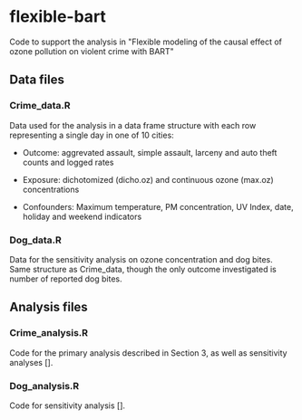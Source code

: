# flexible-bart
Code to support the analysis in "Flexible modeling of the causal effect of ozone pollution on violent crime with BART"

## Data files

### Crime_data.R

Data used for the analysis in a data frame structure with each row representing a single day in one of 10 cities:

- Outcome: aggrevated assault, simple assault, larceny and auto theft counts and logged rates

- Exposure: dichotomized (dicho.oz) and continuous ozone (max.oz) concentrations 

- Confounders: Maximum temperature, PM concentration, UV Index, date, holiday and weekend indicators

### Dog_data.R

Data for the sensitivity analysis on ozone concentration and dog bites. Same structure as Crime_data, though the only outcome investigated is number of reported dog bites. 

## Analysis files

### Crime_analysis.R

Code for the primary analysis described in Section 3, as well as sensitivity analyses []. 

### Dog_analysis.R

Code for sensitivity analysis []. 


